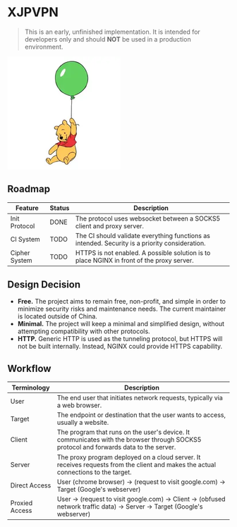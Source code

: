 # XJPVPN
> This is an early, unfinished implementation. It is intended for developers only and should **NOT** be used in a production environment.

![](static/logo.webp)


## Roadmap
| Feature       | Status | Description                                                                                    |
| ------------- | ------ | ---------------------------------------------------------------------------------------------- |
| Init Protocol | DONE   | The protocol uses websocket between a SOCKS5 client and proxy server.                          |
| CI System     | TODO   | The CI should validate everything functions as intended. Security is a priority consideration. |
| Cipher System | TODO   | HTTPS is not enabled. A possible solution is to place NGINX in front of the proxy server.      |


## Design Decision
+ **Free.** The project aims to remain free, non-profit, and simple in order to minimize security risks and maintenance needs. The current maintainer is located outside of China.
+ **Minimal.** The project will keep a minimal and simplified design, without attempting compatibility with other protocols.
+ **HTTP.** Generic HTTP is used as the tunneling protocol, but HTTPS will not be built internally. Instead, NGINX could provide HTTPS capability.


## Workflow
| Terminology    | Description                                                                                                                           |
| -------------- | ------------------------------------------------------------------------------------------------------------------------------------- |
| User           | The end user that initiates network requests, typically via a web browser.                                                            |
| Target         | The endpoint or destination that the user wants to access, usually a website.                                                         |
| Client         | The program that runs on the user's device. It communicates with the browser through SOCKS5 protocol and forwards data to the server. |
| Server         | The proxy program deployed on a cloud server. It receives requests from the client and makes the actual connections to the target.    |
| Direct Access  | User (chrome browser) -> (request to visit google.com) -> Target (Google's webserver)                                                 |
| Proxied Access | User -> (request to visit google.com) -> Client -> (obfused network traffic data) -> Server -> Target (Google's webserver)            |
